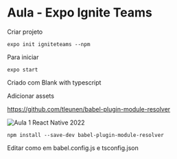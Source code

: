 # Aula - Expo Ignite Teams

Criar projeto

```console
expo init igniteteams --npm
```

Para iniciar

```console
expo start
```

Criado com Blank with typescript

Adicionar assets

https://github.com/tleunen/babel-plugin-module-resolver

<img src="./aula-1.png" alt="Aula 1 React Native 2022" />

```console
npm install --save-dev babel-plugin-module-resolver
```

Editar como em babel.config.js e tsconfig.json


```console

```


```console

```



```console

```


```console

```


```console

```


```console

```


```console

```
